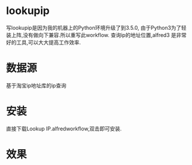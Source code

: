 # lookupip
写lookupip是因为我的机器上的Python环境升级了到3.5.0, 由于Python3为了轻装上阵,没有做向下兼容.所以重写此workflow.
查询ip的地址位置,alfred3 是非常好的工具,可以大大提高工作效率.


# 数据源
基于淘宝ip地址库的ip查询

# 安装
直接下载Lookup IP.alfredworkflow,双击即可安装.

# 效果
